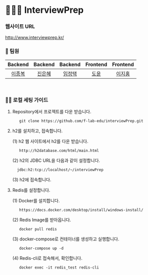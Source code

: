 # 🧑🏻‍💻 InterviewPrep

### 웹사이트 URL
http://www.interviewprep.kr/

### 👥  팀원
|                                         Backend                                          |                                         Backend                                          |                                         Backend                                          |                                       Frontend                                        |                                        Frontend                                         |
| :--------------------------------------------------------------------------------------: | :--------------------------------------------------------------------------------------: | :--------------------------------------------------------------------------------------: | :-----------------------------------------------------------------------------------: | :-------------------------------------------------------------------------------------: | 
| [이종복](https://github.com/LeeJongbokz) | [진은혜](https://github.com/Jineh) | [임정택](https://github.com/wjdxor) | [도윤](https://github.com/N3theri9N) | [이지홍](https://github.com/lee-ji-hong) |
<br>

### 🧚‍♀️ 로컬 세팅 가이드
1) Repository에서 프로젝트를 다운 받습니다.
   ```
      git clone https://github.com/f-lab-edu/interviewPrep.git
   ```


2) h2를 설치하고, 접속합니다.

   (1) h2 웹 사이트에서 h2를 다운 받습니다. 
   ```
      http://h2database.com/html/main.html
   ```
   (2) h2의 JDBC URL을 다음과 같이 설정합니다.  
   ```
     jdbc:h2:tcp://localhost/~/interviewPrep
   ```
   (3) h2에 접속합니다.
   
4) Redis를 설정합니다.    

   (1) Docker를 설치합니다. 
   ```
      https://docs.docker.com/desktop/install/windows-install/
   ```
   (2) Redis Image를 받아옵니다.
   ```
      docker pull redis
   ```
   (3) docker-compose로 컨테이너를 생성하고 실행합니다. 
   ```
      docker-compose up -d  
   ```
   (4) Redis-cli로 접속해서, 확인합니다. 
   ```
      docker exec -it redis_test redis-cli
   ```
